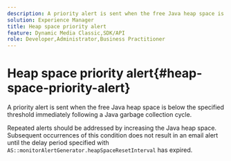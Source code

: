 ```yaml
---
description: A priority alert is sent when the free Java heap space is below the specified threshold immediately following a Java garbage collection cycle.
solution: Experience Manager
title: Heap space priority alert
feature: Dynamic Media Classic,SDK/API
role: Developer,Administrator,Business Practitioner
---
```


# Heap space priority alert{#heap-space-priority-alert}

A priority alert is sent when the free Java heap space is below the specified threshold immediately following a Java garbage collection cycle.

Repeated alerts should be addressed by increasing the Java heap space. Subsequent occurrences of this condition does not result in an email alert until the delay period specified with `AS::monitorAlertGenerator.heapSpaceResetInterval` has expired. 
